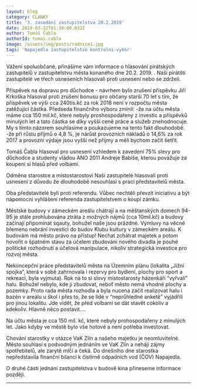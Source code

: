 ```yaml
---
layout: blog
category: CLANKY
title: '3. zasedání zastupitelstva 20.2.2019'
date: 2019-03-22T01:30:00.032Z
author: Tomáš Čabla
authorId: tomas.cabla
image: /assets/img/posts/radnice1.jpg
tags: 'Napajedla zastupitelstvo kontrolni-vybor'
---
```


Vážení spoluobčané, přinášíme vám informace o hlasování pirátských zastupitelů v zastupitelstvu města konaného dne 20.2. 2019.
.
Naši pirátští zastupitelé ve třech usneseních hlasovali proti usnesení nebo se zdrželi.
 
Příspěvek na dopravu pro důchodce - návrhem bylo zrušení příspěvku
Jiří Krkoška hlasoval proti zrušení bonusu pro občany starší 70 let s tím, že příspěvek ve výši cca 240tis.kč za rok 2018 není v rozpočtu města zatěžující částka. Předseda finančního výboru zmínil: 
-že na účtu města máme cca 150 mil.kč, které nebyly proshospodařeny z investic a příspěvků minulých let a tato částka se díky vyšší ceně práce a služeb znehodnocuje. My s tímto názorem souhlasíme a poukazujeme na tento fakt dlouhodobě. 
-že při růstu příjmů o 4,8 %, je nárůst provozních nákladů o 14,6% za rok 2017 a provozní výdaje jsou vyšší než příjmy a měli bychom začít šetřit. 

Tomáš Čabla hlasoval pro usnesení vzhledem k zavedení 75% slevy pro důchodce a studenty vládou ANO 2011 Andreje Babiše, kterou považuje za koupení si hlasů před volbami. 




Odměna starostce a místostarostovi
Naši zastupitelé hlasovali proti usnesení z důvodu že dlouhodobě nesouhlasí s prací představitelů města.

Oba představitelé byli proti referendu. Vůbec nechtěli převzít iniciativu a být nápomocni vyhlášení referenda zastupitelstvem o koupi zámku.

Městské budovy v zámeckém areálu chátrají a na měštanských domech 94-95  je stále prohlubována ztráta z možných nájmů (cca 10mil.kč) a budovy začínají připomínat sqauty, bohužel naše jsou prázdné. Výmluvy na věcné břemeno nebrání investici do budov Klubu kultury v zámeckém areálu. K budovám má město právo na přístup! Nechat zchátrat majetek a potom hovořit o špatném stavu za účelem zbudování nového divadla je pouhé politické rozhodnutí a účelová manipulace, nikoliv strategická investice pro rozvoj města. 

Nekoncepční práce představitelů města na Územním plánu (lokalita „Jižní spojka“, která v sobě zahrnovala i rezervy pro bydlení, plochy pro sport a rekreaci, byla vyjmuta). Rok na to si slovy místostarosty házenkáři “vyřvali” halu. 
Bohužel nebylo, kde ji zbudovat, neboť město nemá vhodné plochy a pozemky. Proto rada města rozhodla a byla nucena začít realizovat halu i bazén v areálu u škol i přes to, že se lidé v “neprůhledné anketě” vyjádřili pro jinou lokalitu. Jde vidět, že před volbami se dát stavět cokoliv a kdekoliv. Hlavně něco postavit…. 

Na účtu města je cca 150 mil. kč, které nebyly prohospodařeny z minulých let. Jako kdyby ve městě bylo vše hotové a není potřeba investovat.

Chování starostky v otázce VaK Zlín a našeho majetku je neomluvitelné. Město souhlasí s podvodným jednáním ve VaK Zlín a nehájí zájmy spotřebitelů, ale zarytě mlčí a čeká. Do dnešního dne starostka nepředstavila finanční bilanci k čístírně odpadních vod (ČOV) Napajedla.

O druhé části jednání zastupitelstva v budově kina přineseme informace později.



---
